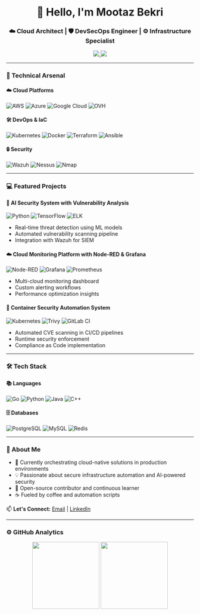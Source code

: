 <h1 align="center">👋 Hello, I'm Mootaz Bekri</h1>
<h3 align="center">☁️ Cloud Architect | 🛡️ DevSecOps Engineer | ⚙️ Infrastructure Specialist</h3>

<p align="center">
  <a href="https://www.linkedin.com/in/mootaz-bekri-33849623b/">
    <img src="https://img.shields.io/badge/LinkedIn-0077B5?style=for-the-badge&logo=linkedin&logoColor=white">
  </a>
  <a href="mailto:BEKRI.Mootaz@outlook.com">
    <img src="https://img.shields.io/badge/Email-FF0000?style=for-the-badge&logo=gmail&logoColor=white">
  </a>
</p>

---

### 🚀 Technical Arsenal

#### ☁️ Cloud Platforms
![AWS](https://img.shields.io/badge/AWS-%23FF9900.svg?style=flat&logo=amazon-aws&logoColor=white)
![Azure](https://img.shields.io/badge/Azure-0089D6?style=flat&logo=microsoft-azure&logoColor=white)
![Google Cloud](https://img.shields.io/badge/GCP-%234285F4.svg?style=flat&logo=google-cloud&logoColor=white)
![OVH](https://img.shields.io/badge/OVH-123F6D?style=flat&logo=ovh&logoColor=white)

#### 🛠 DevOps & IaC
![Kubernetes](https://img.shields.io/badge/kubernetes-%23326ce5.svg?style=flat&logo=kubernetes&logoColor=white)
![Docker](https://img.shields.io/badge/docker-%230db7ed.svg?style=flat&logo=docker&logoColor=white)
![Terraform](https://img.shields.io/badge/terraform-%235835CC.svg?style=flat&logo=terraform&logoColor=white)
![Ansible](https://img.shields.io/badge/ansible-%231A1918.svg?style=flat&logo=ansible&logoColor=white)

#### 🔒 Security
![Wazuh](https://img.shields.io/badge/Wazuh-000000?style=flat&logo=wazuh&logoColor=white)
![Nessus](https://img.shields.io/badge/Nessus-00A8E0?style=flat&logo=tenable&logoColor=white)
![Nmap](https://img.shields.io/badge/Nmap-000000?style=flat&logo=nmap&logoColor=white)

---

### 💻 Featured Projects

#### 🚀 AI Security System with Vulnerability Analysis
![Python](https://img.shields.io/badge/Python-3776AB?style=flat&logo=python&logoColor=white)
![TensorFlow](https://img.shields.io/badge/TensorFlow-FF6F00?style=flat&logo=tensorflow&logoColor=white)
![ELK](https://img.shields.io/badge/ELK-005571?style=flat&logo=elasticstack&logoColor=white)
- Real-time threat detection using ML models
- Automated vulnerability scanning pipeline
- Integration with Wazuh for SIEM

#### ☁️ Cloud Monitoring Platform with Node-RED & Grafana
![Node-RED](https://img.shields.io/badge/Node--RED-8F0000?style=flat&logo=nodered&logoColor=white)
![Grafana](https://img.shields.io/badge/Grafana-F46800?style=flat&logo=grafana&logoColor=white)
![Prometheus](https://img.shields.io/badge/Prometheus-E6522C?style=flat&logo=prometheus&logoColor=white)
- Multi-cloud monitoring dashboard
- Custom alerting workflows
- Performance optimization insights

#### 🐳 Container Security Automation System
![Kubernetes](https://img.shields.io/badge/Kubernetes-326CE5?style=flat&logo=kubernetes&logoColor=white)
![Trivy](https://img.shields.io/badge/Trivy-1904DA?style=flat&logo=aqua&logoColor=white)
![GitLab CI](https://img.shields.io/badge/GitLab_CI-FC6D26?style=flat&logo=gitlab&logoColor=white)
- Automated CVE scanning in CI/CD pipelines
- Runtime security enforcement
- Compliance as Code implementation

---

### 🛠 Tech Stack

#### 📚 Languages
![Go](https://img.shields.io/badge/go-%2300ADD8.svg?style=flat&logo=go&logoColor=white)
![Python](https://img.shields.io/badge/python-3670A0?style=flat&logo=python&logoColor=ffdd54)
![Java](https://img.shields.io/badge/java-%23ED8B00.svg?style=flat&logo=java&logoColor=white)
![C++](https://img.shields.io/badge/c++-%2300599C.svg?style=flat&logo=c%2B%2B&logoColor=white)

#### 🗄 Databases
![PostgreSQL](https://img.shields.io/badge/postgres-%23316192.svg?style=flat&logo=postgresql&logoColor=white)
![MySQL](https://img.shields.io/badge/mysql-%2300f.svg?style=flat&logo=mysql&logoColor=white)
![Redis](https://img.shields.io/badge/redis-%23DD0031.svg?style=flat&logo=redis&logoColor=white)

---

### 🎯 About Me

- 🔭 Currently orchestrating cloud-native solutions in production environments
- 💡 Passionate about secure infrastructure automation and AI-powered security
- 🚀 Open-source contributor and continuous learner
- ☕ Fueled by coffee and automation scripts

📫 **Let's Connect:** [Email](mailto:BEKRI.Mootaz@outlook.com) | [LinkedIn](https://www.linkedin.com/in/mootaz-bekri-33849623b/)

---

### ⚙️ GitHub Analytics

<p align="center">
  <img height="180em" src="https://github-readme-stats.vercel.app/api?username=simootaz&show_icons=true&theme=dark&hide_border=true"/>
  <img height="180em" src="https://github-readme-stats.vercel.app/api/top-langs/?username=simootaz&layout=compact&theme=dark&hide_border=true"/>
</p>
